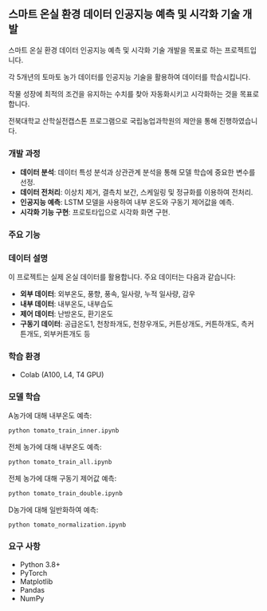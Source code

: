 ## 스마트 온실 환경 데이터 인공지능 예측 및 시각화 기술 개발

스마트 온실 환경 데이터 인공지능 예측 및 시각화 기술 개발을 목표로 하는 프로젝트입니다. 

각 5개년의 토마토 농가 데이터를 인공지능 기술을 활용하여 데이터를 학습시킵니다.

작물 성장에 최적의 조건을 유지하는 수치를 찾아 자동화시키고 시각화하는 것을 목표로 합니다.

전북대학교 산학실전캡스톤 프로그램으로 국립농업과학원의 제안을 통해 진행하였습니다.

### 개발 과정
- **데이터 분석**: 데이터 특성 분석과 상관관계 분석을 통해 모델 학습에 중요한 변수를 선정.
- **데이터 전처리**: 이상치 제거, 결측치 보간, 스케일링 및 정규화를 이용하여 전처리.
- **인공지능 예측**: LSTM 모델을 사용하여 내부 온도와 구동기 제어값을 예측.
- **시각화 기능 구현**: 프로토타입으로 시각화 화면 구현.

### 주요 기능


### 데이터 설명
이 프로젝트는 실제 온실 데이터를 활용합니다. 주요 데이터는 다음과 같습니다:
- **외부 데이터**: 외부온도, 풍향, 풍속, 일사량, 누적 일사량, 감우
- **내부 데이터**: 내부온도, 내부습도
- **제어 데이터**: 난방온도, 환기온도
- **구동기 데이터**: 공급온도1, 천창좌개도, 천창우개도, 커튼상개도, 커튼하개도, 측커튼개도, 외부커튼개도 등

### 학습 환경
- Colab (A100, L4, T4 GPU)

### 모델 학습
A농가에 대해 내부온도 예측:
```bash
python tomato_train_inner.ipynb
```

전체 농가에 대해 내부온도 예측:
```bash
python tomato_train_all.ipynb
```

전체 농가에 대해 구동기 제어값 예측:
```bash
python tomato_train_double.ipynb
```

D농가에 대해 일반화하여 예측:
```bash
python tomato_normalization.ipynb
```

### 요구 사항
- Python 3.8+
- PyTorch
- Matplotlib
- Pandas
- NumPy
